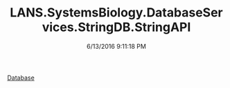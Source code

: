 ﻿---
title: LANS.SystemsBiology.DatabaseServices.StringDB.StringAPI
date: 6/13/2016 9:11:18 PM
---

[Database](T-LANS.SystemsBiology.DatabaseServices.StringDB.StringAPI.Database.html)
